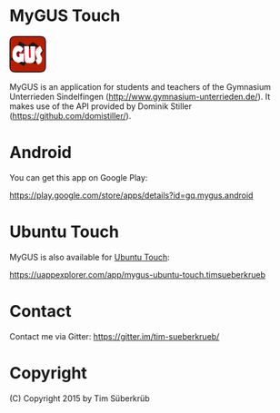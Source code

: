 # MyGUS Touch

<img src="https://raw.githubusercontent.com/tim-sueberkrueb/mygus-touch/master/icon.png" width="64"> 

MyGUS is an application for students and teachers of the Gymnasium Unterrieden Sindelfingen (http://www.gymnasium-unterrieden.de/). It makes use of the API provided by Dominik Stiller (https://github.com/domistiller/).

# Android
You can get this app on Google Play:

https://play.google.com/store/apps/details?id=gq.mygus.android

# Ubuntu Touch
MyGUS is also available for [Ubuntu Touch](https://phone.ubuntu.com):

https://uappexplorer.com/app/mygus-ubuntu-touch.timsueberkrueb

# Contact
Contact me via Gitter: https://gitter.im/tim-sueberkrueb/

# Copyright
(C) Copyright 2015 by Tim Süberkrüb
